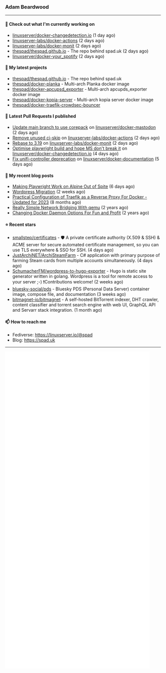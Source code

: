 ### Adam Beardwood
---
#### 👷 Check out what I'm currently working on

- [linuxserver/docker-changedetection.io](https://github.com/linuxserver/docker-changedetection.io) (1 day ago)
- [linuxserver-labs/docker-actions](https://github.com/linuxserver-labs/docker-actions) (2 days ago)
- [linuxserver-labs/docker-monit](https://github.com/linuxserver-labs/docker-monit) (2 days ago)
- [thespad/thespad.github.io](https://github.com/thespad/thespad.github.io) - The repo behind spad.uk (2 days ago)
- [linuxserver/docker-your_spotify](https://github.com/linuxserver/docker-your_spotify) (2 days ago)

#### 🌱 My latest projects

- [thespad/thespad.github.io](https://github.com/thespad/thespad.github.io) - The repo behind spad.uk
- [thespad/docker-planka](https://github.com/thespad/docker-planka) - Multi-arch Planka docker image
- [thespad/docker-apcupsd_exporter](https://github.com/thespad/docker-apcupsd_exporter) - Multi-arch apcupds_exporter docker image
- [thespad/docker-kopia-server](https://github.com/thespad/docker-kopia-server) - Multi-arch kopia server docker image 
- [thespad/docker-traefik-crowdsec-bouncer](https://github.com/thespad/docker-traefik-crowdsec-bouncer)

#### 🔨 Latest Pull Requests I published

- [Update main branch to use corepack](https://github.com/linuxserver/docker-mastodon/pull/87) on [linuxserver/docker-mastodon](https://github.com/linuxserver/docker-mastodon) (2 days ago)
- [Remove unused ci-skip](https://github.com/linuxserver-labs/docker-actions/pull/108) on [linuxserver-labs/docker-actions](https://github.com/linuxserver-labs/docker-actions) (2 days ago)
- [Rebase to 3.19](https://github.com/linuxserver-labs/docker-monit/pull/10) on [linuxserver-labs/docker-monit](https://github.com/linuxserver-labs/docker-monit) (2 days ago)
- [Optimise playwright build and hope MS don&#39;t break it](https://github.com/linuxserver/docker-changedetection.io/pull/18) on [linuxserver/docker-changedetection.io](https://github.com/linuxserver/docker-changedetection.io) (4 days ago)
- [Fix unifi-controller deprecation](https://github.com/linuxserver/docker-documentation/pull/196) on [linuxserver/docker-documentation](https://github.com/linuxserver/docker-documentation) (5 days ago)

#### 📜 My recent blog posts

- [Making Playwright Work on Alpine Out of Spite](https://www.spad.uk/posts/making-playwright-work-on-alpine-out-of-spite/) (6 days ago)
- [Wordpress Migration](https://www.spad.uk/posts/wordpress-migration/) (2 weeks ago)
- [Practical Configuration of Traefik as a Reverse Proxy For Docker - Updated for 2023](https://www.spad.uk/posts/practical-configuration-of-traefik-as-a-reverse-proxy-for-docker-updated-for-2023/) (8 months ago)
- [Really Simple Network Bridging With qemu](https://www.spad.uk/posts/really-simple-network-bridging-with-qemu/) (2 years ago)
- [Changing Docker Daemon Options For Fun and Profit](https://www.spad.uk/posts/changing-docker-daemon-options-for-fun-and-profit/) (2 years ago)

#### ⭐ Recent stars

- [smallstep/certificates](https://github.com/smallstep/certificates) - 🛡️ A private certificate authority (X.509 &amp; SSH) &amp; ACME server for secure automated certificate management, so you can use TLS everywhere &amp; SSO for SSH. (4 days ago)
- [JustArchiNET/ArchiSteamFarm](https://github.com/JustArchiNET/ArchiSteamFarm) - C# application with primary purpose of farming Steam cards from multiple accounts simultaneously. (4 days ago)
- [SchumacherFM/wordpress-to-hugo-exporter](https://github.com/SchumacherFM/wordpress-to-hugo-exporter) - Hugo is static site generator written in golang. Wordpress is a tool for remote access to your server ;-) ❗️Contributions welcome! (2 weeks ago)
- [bluesky-social/pds](https://github.com/bluesky-social/pds) - Bluesky PDS (Personal Data Server) container image, compose file, and documentation (3 weeks ago)
- [bitmagnet-io/bitmagnet](https://github.com/bitmagnet-io/bitmagnet) - A self-hosted BitTorrent indexer, DHT crawler, content classifier and torrent search engine with web UI, GraphQL API and Servarr stack integration. (1 month ago)

#### 📫 How to reach me
- Fediverse: https://linuxserver.io/@spad
- Blog: https://spad.uk
---
<img src="https://raw.githubusercontent.com/thespad/thespad/main/github-metrics.svg">

